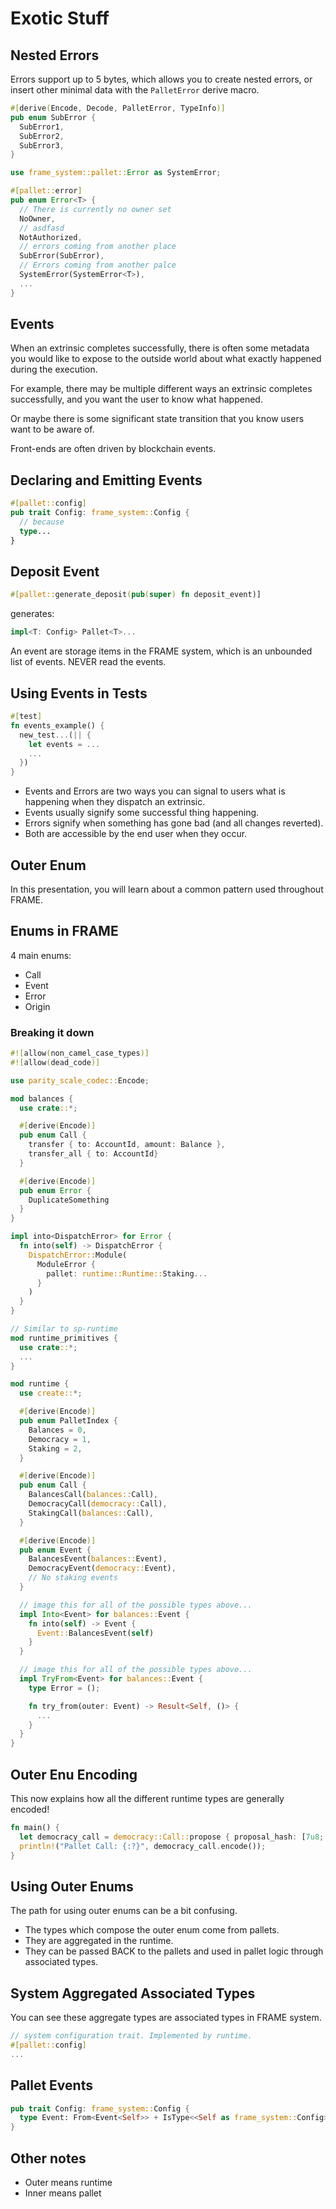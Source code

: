 # Exotic Stuff

## Nested Errors

Errors support up to 5 bytes, which allows you to create nested errors, or insert other minimal data with the `PalletError` derive macro.

```rust
#[derive(Encode, Decode, PalletError, TypeInfo)]
pub enum SubError {
  SubError1,
  SubError2,
  SubError3,
}

use frame_system::pallet::Error as SystemError;

#[pallet::error]
pub enum Error<T> {
  // There is currently no owner set
  NoOwner,
  // asdfasd
  NotAuthorized,
  // errors coming from another place
  SubError(SubError),
  // Errors coming from another palce
  SystemError(SystemError<T>),
  ...
}
```

## Events

When an extrinsic completes successfully, there is often some metadata you would like to expose to the outside world about what exactly happened during the execution.

For example, there may be multiple different ways an extrinsic completes successfully, and you want the user to know what happened.

Or maybe there is some significant state transition that you know users want to be aware of.

Front-ends are often driven by blockchain events.

## Declaring and Emitting Events

```rust
#[pallet::config]
pub trait Config: frame_system::Config {
  // because
  type...
}
```

## Deposit Event

```rust
#[pallet::generate_deposit(pub(super) fn deposit_event)]
```

generates:
```rust
impl<T: Config> Pallet<T>...
```

An event are storage items in the FRAME system, which is an unbounded list of events.
NEVER read the events.

## Using Events in Tests

```rust
#[test]
fn events_example() {
  new_test...(|| {
    let events = ...
    ...
  })
}
```

- Events and Errors are two ways you can signal to users what is happening when they dispatch an extrinsic.
- Events usually signify some successful thing happening.
- Errors signify when something has gone bad (and all changes reverted).
- Both are accessible by the end user when they occur.

## Outer Enum

In this presentation, you will learn about a common pattern used throughout FRAME.

## Enums in FRAME

4 main enums:
- Call
- Event
- Error
- Origin

### Breaking it down

```rust
#![allow(non_camel_case_types)]
#![allow(dead_code)]

use parity_scale_codec::Encode;

mod balances {
  use crate::*;

  #[derive(Encode)]
  pub enum Call {
    transfer { to: AccountId, amount: Balance },
    transfer_all { to: AccountId}
  }

  #[derive(Encode)]
  pub enum Error {
    DuplicateSomething
  }
}

impl into<DispatchError> for Error {
  fn into(self) -> DispatchError {
    DispatchError::Module(
      ModuleError {
        pallet: runtime::Runtime::Staking...
      }
    )
  }
}

// Similar to sp-runtime
mod runtime_primitives {
  use crate::*;
  ...
}

mod runtime {
  use create::*;

  #[derive(Encode)]
  pub enum PalletIndex {
    Balances = 0,
    Democracy = 1, 
    Staking = 2,
  }

  #[derive(Encode)]
  pub enum Call {
    BalancesCall(balances::Call),
    DemocracyCall(democracy::Call),
    StakingCall(balances::Call),
  }

  #[derive(Encode)]
  pub enum Event {
    BalancesEvent(balances::Event),
    DemocracyEvent(democracy::Event),
    // No staking events
  }

  // image this for all of the possible types above...
  impl Into<Event> for balances::Event {
    fn into(self) -> Event {
      Event::BalancesEvent(self)
    }
  }

  // image this for all of the possible types above...
  impl TryFrom<Event> for balances::Event {
    type Error = ();

    fn try_from(outer: Event) -> Result<Self, ()> {
      ...
    }
  }
}
```

## Outer Enu Encoding

This now explains how all the different runtime types are generally encoded!

```rust
fn main() {
  let democracy_call = democracy::Call::propose { proposal_hash: [7u8; 32] };
  println!("Pallet Call: {:?}", democracy_call.encode());
}
```

## Using Outer Enums

The path for using outer enums can be a bit confusing.
- The types which compose the outer enum come from pallets.
- They are aggregated in the runtime.
- They can be passed BACK to the pallets and used in pallet logic through associated types.

## System Aggregated Associated Types

You can see these aggregate types are associated types in FRAME system.

```rust
// system configuration trait. Implemented by runtime.
#[pallet::config]
...
```

## Pallet Events

```rust
pub trait Config: frame_system::Config {
  type Event: From<Event<Self>> + IsType<<Self as frame_system::Config>::Event>;
}
```

## Other notes

- Outer means runtime
- Inner means pallet
